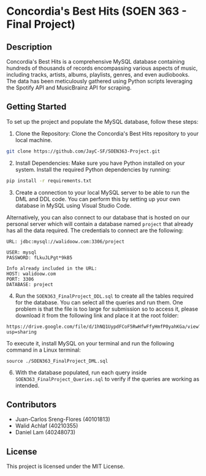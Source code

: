 # Concordia's Best Hits (SOEN 363 - Final Project)

## Description

Concordia's Best Hits is a comprehensive MySQL database containing hundreds of thousands of records encompassing various aspects of music, including tracks, artists, albums, playlists, genres, and even audiobooks. The data has been meticulously gathered using Python scripts leveraging the Spotify API and MusicBrainz API for scraping.

## Getting Started

To set up the project and populate the MySQL database, follow these steps:

1. Clone the Repository: Clone the Concordia's Best Hits repository to your local machine.

```bash
git clone https://github.com/JayC-SF/SOEN363-Project.git
```

2. Install Dependencies: Make sure you have Python installed on your system. Install the required Python dependencies by running:

```bash
pip install -r requirements.txt
```

3. Create a connection to your local MySQL server to be able to run the DML and DDL code. You can perform this by setting up your own database in MySQL using Visual Studio Code.

Alternatively, you can also connect to our database that is hosted on our personal server which will contain a database named `project` that already has all the data required.
The credentials to connect are the following:

```
URL: jdbc:mysql://walidoow.com:3306/project

USER: mysql
PASSWORD: fLkuJLPgt*9kB5

Info already included in the URL:
HOST: walidoow.com
PORT: 3306
DATABASE: project
```

4. Run the `SOEN363_FinalProject_DDL.sql` to create all the tables required for the database. You can select all the queries and run them.
One problem is that the file is too large for submission so to access it, please download it from the following link and place it at the root folder:

```
https://drive.google.com/file/d/1hNQ1UypdFCoF5RwHfwFfyHmfP0yahKGa/view?usp=sharing
```

To execute it, install MySQL on your terminal and run the following command in a Linux terminal:

```
source ./SOEN363_FinalProject_DML.sql
```

6. With the database populated, run each query inside `SOEN363_FinalProject_Queries.sql` to verify if the queries are working as intended.

## Contributors

- Juan-Carlos Sreng-Flores (40101813)
- Walid Achlaf (40210355)
- Daniel Lam (40248073)

## License

This project is licensed under the MIT License. 